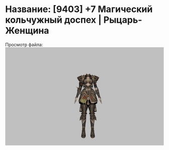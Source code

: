 # Название: [9403] +7 Магический кольчужный доспех | Рыцарь-Женщина

Просмотр файла:
![p010006.png](p010006.png)